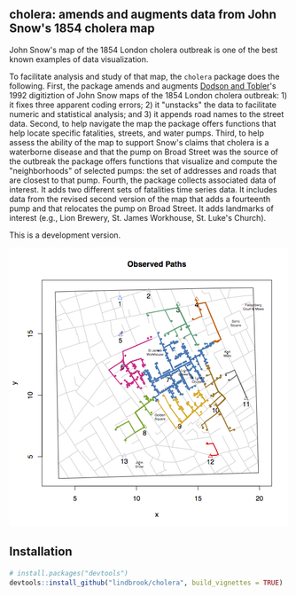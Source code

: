 ## cholera: amends and augments data from John Snow's 1854 cholera map

John Snow's map of the 1854 London cholera outbreak is one of the best known examples of data visualization.

To facilitate analysis and study of that map, the `cholera` package does the following. First, the package amends and augments [Dodson and Tobler](http://www.ncgia.ucsb.edu/pubs/snow/snow.html)'s 1992 digitiztion of John Snow maps of the 1854 London cholera outbreak: 1) it fixes three apparent coding errors; 2) it "unstacks" the data to facilitate numeric and statistical analysis; and 3) it appends road names to the street data. Second, to help navigate the map the package offers functions that help locate specific fatalities, streets, and water pumps. Third, to help assess the ability of the map to support Snow's claims that cholera is a waterborne disease and that the pump on Broad Street was the source of the outbreak the package offers functions that visualize and compute the "neighborhoods" of selected pumps: the set of addresses and roads that are closest to that pump. Fourth, the package collects associated data of interest. It adds two different sets of fatalities time series data. It includes data from the revised second version of the map that adds a fourteenth pump and that relocates the pump on Broad Street. It adds landmarks of interest (e.g., Lion Brewery, St. James Workhouse, St. Luke's Church).

This is a development version.

![](vignettes/walking.paths.graph8.all.png)

## Installation

```R
# install.packages("devtools")
devtools::install_github("lindbrook/cholera", build_vignettes = TRUE)
```
